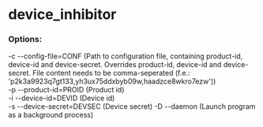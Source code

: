 # device_inhibitor
### Options:
-c --config-file=CONF (Path to configuration file, containing product-id, device-id and device-secret. Overrides product-id, device-id and device-secret. File content needs to be comma-seperated (f.e.: 'p2k3a9923q7gt133,yh3ux75ddxbyb09w,haadzce8wkro7ezw'))  
-p --product-id=PROID (Product id)  
-i --device-id=DEVID (Device id)  
-s --device-secret=DEVSEC (Device secret)
-D --daemon (Launch program as a background process)
